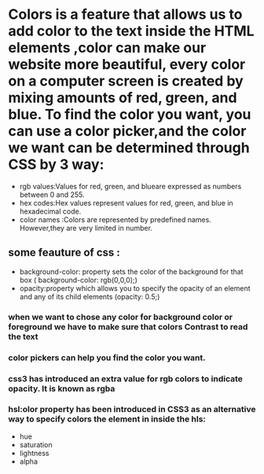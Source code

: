 # Colors is a feature that allows us to add color to the text inside the HTML elements ,color can make our website more beautiful, every color on a computer screen is created by mixing amounts of red, green, and blue. To find the color you want, you can use a color picker,and the color we want can be determined through CSS by 3 way:
* rgb values:Values for red, green, and blueare expressed as numbers
between 0 and 255.
* hex codes:Hex values represent values for red, green, and blue in
hexadecimal code.
* color names :Colors are represented by predefined names. However,they are very limited in number.
## some feauture of css :
* background-color: property sets the color of the background
for that box ( background-color: rgb(0,0,0);) 
* opacity:property which allows you to specify the opacity of an element and any of its child elements (opacity: 0.5;)

 ### when we want to chose any color for background color or foreground we have to make sure that colors Contrast to read the text

###  color pickers can help you find the color you want.

### css3 has introduced an extra value for rgb colors to indicate opacity. It is known as rgba

### hsl:olor property has been introduced in CSS3 as an alternative way to specify colors the element in inside the hls:
* hue
* saturation
* lightness
* alpha